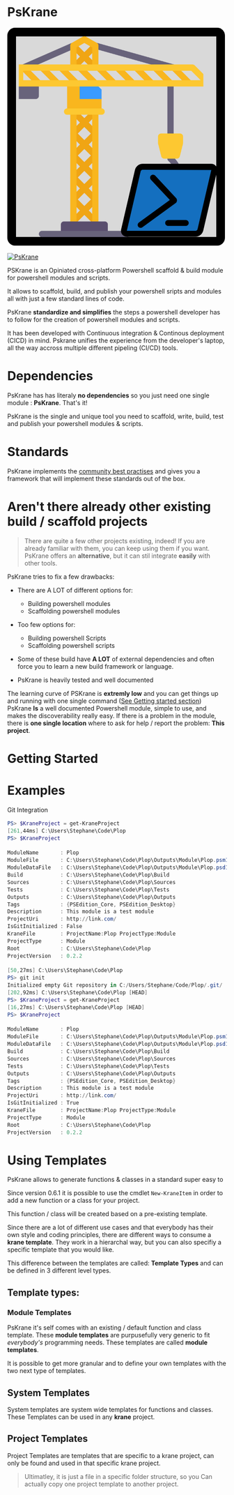 
# PsKrane
![logo](./Images/PsKrane_logo.png)

[![PsKrane](https://img.shields.io/powershellgallery/dt/PsKrane.svg)](https://www.powershellgallery.com/packages/PsKrane/)

PSKrane is an Opiniated cross-platform Powershell scaffold & build module for powershell modules and scripts.

It allows to scaffold, build, and publish your powershell sripts and modules all with just a few standard lines of code.

PsKrane **standardize and simplifies** the steps a powershell developer has to follow for the creation of powershell modules and scripts.

It has been developed with Continuous integration & Continous deployment (CICD) in mind. Pskrane unifies the experience from the developer's laptop, all the way accross multiple different pipeling (CI/CD) tools.

# Dependencies

PsKrane has has literaly **no dependencies** so you just need one single module : **PsKrane**. That's it!

PsKrane is the single and unique tool you need to scaffold, write, build, test and publish your powershell modules & scripts.

# Standards

PsKrane implements the [community best practises](https://github.com/PoshCode/PowerShellPracticeAndStyle) and gives you a framework that will implement these standards out of the box.

# Aren't there already other existing build / scaffold projects

> There are quite a few other projects existing, indeed! If you are already familiar with them, you can keep using them if you want. PsKrane offers an **alternative**, but it can stil integrate **easily** with other tools.

PsKrane tries to fix a few drawbacks:
- There are A LOT of different options for:
  -   Building powershell modules
  -   Scaffolding powershell modules
-  Too few options for:
   - Building powershell Scripts
   - Scaffolding powershell scripts
     
- Some of these build have **A LOT** of external dependencies and often force you to learn a new build framework or language.
- PsKrane is heavily tested and well documented

The learning curve of PSKrane is **extremly low** and you can get things up and running with one single command ([See Getting started section](#getting-started))
PsKrane **Is** a well documented Powershell module, simple to use, and makes the discoverability really easy. 
If there is a problem in the module, there is **one single location** where to ask for help / report the problem: **This project**.


# Getting Started

# Examples

Git Integration

```powershell
PS> $KraneProject = get-KraneProject
[261,44ms] C:\Users\Stephane\Code\Plop
PS> $KraneProject

ModuleName       : Plop
ModuleFile       : C:\Users\Stephane\Code\Plop\Outputs\Module\Plop.psm1
ModuleDataFile   : C:\Users\Stephane\Code\Plop\Outputs\Module\Plop.psd1
Build            : C:\Users\Stephane\Code\Plop\Build
Sources          : C:\Users\Stephane\Code\Plop\Sources
Tests            : C:\Users\Stephane\Code\Plop\Tests
Outputs          : C:\Users\Stephane\Code\Plop\Outputs
Tags             : {PSEdition_Core, PSEdition_Desktop}
Description      : This module is a test module
ProjectUri       : http://link.com/
IsGitInitialized : False
KraneFile        : ProjectName:Plop ProjectType:Module
ProjectType      : Module
Root             : C:\Users\Stephane\Code\Plop
ProjectVersion   : 0.2.2

[50,27ms] C:\Users\Stephane\Code\Plop
PS> git init
Initialized empty Git repository in C:/Users/Stephane/Code/Plop/.git/
[202,92ms] C:\Users\Stephane\Code\Plop [HEAD]
PS> $KraneProject = get-KraneProject
[16,27ms] C:\Users\Stephane\Code\Plop [HEAD]
PS> $KraneProject

ModuleName       : Plop
ModuleFile       : C:\Users\Stephane\Code\Plop\Outputs\Module\Plop.psm1
ModuleDataFile   : C:\Users\Stephane\Code\Plop\Outputs\Module\Plop.psd1
Build            : C:\Users\Stephane\Code\Plop\Build
Sources          : C:\Users\Stephane\Code\Plop\Sources
Tests            : C:\Users\Stephane\Code\Plop\Tests
Outputs          : C:\Users\Stephane\Code\Plop\Outputs
Tags             : {PSEdition_Core, PSEdition_Desktop}
Description      : This module is a test module
ProjectUri       : http://link.com/
IsGitInitialized : True
KraneFile        : ProjectName:Plop ProjectType:Module
ProjectType      : Module
Root             : C:\Users\Stephane\Code\Plop
ProjectVersion   : 0.2.2

```

# Using Templates

PsKrane allows to generate functions & classes in a standard super easy to 

Since version 0.6.1 it is possible to use the cmdlet `New-KraneItem` in order to add a new function or a class for your project.

This function / class will be created based on a pre-existing template.

Since there are a lot of different use cases and that everybody has their own style and coding principles, there are different ways to consume a __krane template__. 
They work in a hierarchal way, but you can also specifiy a specific template that you would like.

This difference between the templates are called: __Template Types__ and can be defined in 3 different level types.

## Template types:

### Module Templates

PsKrane it's self comes with an existing / default function and class template. These __module templates__  are purpusefully very generic to fit *everybody's* programming needs. These templates are called __module templates__.

It is possible to get more granular and to define your own templates with the two next type of templates.



## System Templates

System templates are system wide templates for functions and classes. These Templates can be used in any __krane__ project.

## Project Templates

Project Templates are templates that are specific to a krane project, can only be found and used in that specific krane project. 

> Ultimatley, it is just a file in a specific folder structure, so you Can actually copy one project template to another project.




